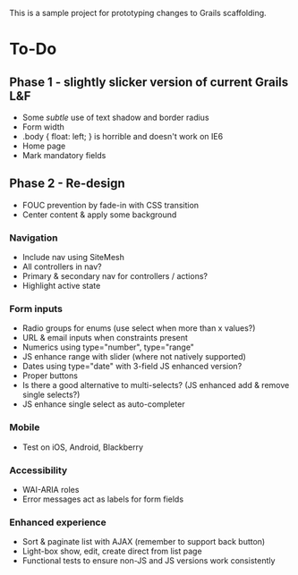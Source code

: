 This is a sample project for prototyping changes to Grails scaffolding.

# To-Do

## Phase 1 - slightly slicker version of current Grails L&F

 * Some _subtle_ use of text shadow and border radius
 * Form width
 * .body { float: left; } is horrible and doesn't work on IE6
 * Home page
 * Mark mandatory fields

## Phase 2 - Re-design

 * FOUC prevention by fade-in with CSS transition
 * Center content & apply some background

### Navigation

 * Include nav using SiteMesh
 * All controllers in nav?
 * Primary & secondary nav for controllers / actions?
 * Highlight active state

### Form inputs

 * Radio groups for enums (use select when more than x values?)
 * URL & email inputs when constraints present
 * Numerics using type="number", type="range"
 * JS enhance range with slider (where not natively supported)
 * Dates using type="date" with 3-field JS enhanced version?
 * Proper buttons
 * Is there a good alternative to multi-selects? (JS enhanced add & remove single selects?)
 * JS enhance single select as auto-completer

### Mobile

 * Test on iOS, Android, Blackberry

### Accessibility

 * WAI-ARIA roles
 * Error messages act as labels for form fields

### Enhanced experience

 * Sort & paginate list with AJAX (remember to support back button)
 * Light-box show, edit, create direct from list page
 * Functional tests to ensure non-JS and JS versions work consistently